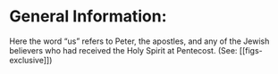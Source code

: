# General Information:

Here the word “us” refers to Peter, the apostles, and any of the Jewish believers who had received the Holy Spirit at Pentecost. (See: [[figs-exclusive]])
